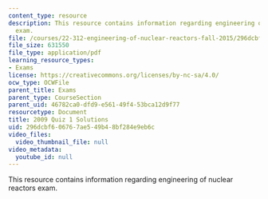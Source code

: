 ```yaml
---
content_type: resource
description: This resource contains information regarding engineering of nuclear reactors
  exam.
file: /courses/22-312-engineering-of-nuclear-reactors-fall-2015/296dcbf606767ae549b48bf284e9eb6c_MIT22_312F15_quiz1_2009Sol.pdf
file_size: 631550
file_type: application/pdf
learning_resource_types:
- Exams
license: https://creativecommons.org/licenses/by-nc-sa/4.0/
ocw_type: OCWFile
parent_title: Exams
parent_type: CourseSection
parent_uid: 46782ca0-dfd9-e561-49f4-53bca12d9f77
resourcetype: Document
title: 2009 Quiz 1 Solutions
uid: 296dcbf6-0676-7ae5-49b4-8bf284e9eb6c
video_files:
  video_thumbnail_file: null
video_metadata:
  youtube_id: null
---
```

This resource contains information regarding engineering of nuclear reactors exam.